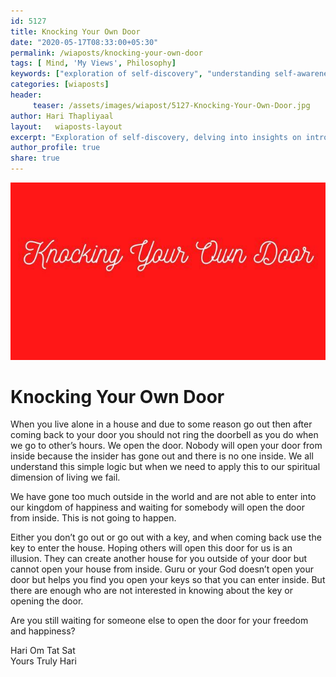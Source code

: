 ```yaml
--- 
id: 5127 
title: Knocking Your Own Door
date: "2020-05-17T08:33:00+05:30"
permalink: /wiaposts/knocking-your-own-door
tags: [ Mind, 'My Views', Philosophy]    
keywords: ["exploration of self-discovery", "understanding self-awareness in philosophy", "poetic insights on introspection and growth", "philosophy of self-discovery and awareness", "exploring self-discovery in philosophical context"]  
categories: [wiaposts] 
header:
     teaser: /assets/images/wiapost/5127-Knocking-Your-Own-Door.jpg
author: Hari Thapliyaal 
layout:   wiaposts-layout
excerpt: "Exploration of self-discovery, delving into insights on introspection and growth."  
author_profile: true 
share: true 
---
```


![Knocking Your Own Door](/assets/images/wiapost/5127-Knocking-Your-Own-Door.jpg)     
   
# Knocking Your Own Door   
   
When you live alone in a house and due to some reason go out then after coming back to your door you should not ring the doorbell as you do when we go to other’s hours. We open the door. Nobody will open your door from inside because the insider has gone out and there is no one inside. We all understand this simple logic but when we need to apply this to our spiritual dimension of living we fail.    
    
We have gone too much outside in the world and are not able to enter into our kingdom of happiness and waiting for somebody will open the door from inside. This is not going to happen.    
    
Either you don’t go out or go out with a key, and when coming back use the key to enter the house. Hoping others will open this door for us is an illusion. They can create another house for you outside of your door but cannot open your house from inside. Guru or your God doesn’t open your door but helps you find you open your keys so that you can enter inside. But there are enough who are not interested in knowing about the key or opening the door.    
    
Are you still waiting for someone else to open the door for your freedom and happiness?     
     
Hari Om Tat Sat     
Yours Truly Hari    
